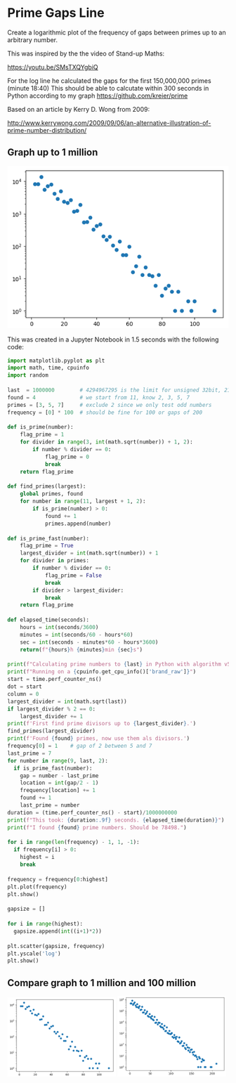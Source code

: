 # Prime Gaps Line

Create a logarithmic plot of the frequency of gaps between primes up to an arbitrary number.

This was inspired by the the video of Stand-up Maths:

https://youtu.be/SMsTXQYgbiQ

For the log line he calculated the gaps for the first 150,000,000 primes (minute 18:40) This should be able to calcutate within 300 seconds in Python according to my graph https://github.com/kreier/prime

Based on an article by Kerry D. Wong from 2009: 

http://www.kerrywong.com/2009/09/06/an-alternative-illustration-of-prime-number-distribution/

## Graph up to 1 million

![graph to 1 million](docs/graph_1million.png)

This was created in a Jupyter Notebook in 1.5 seconds with the following code:

``` py
import matplotlib.pyplot as plt
import math, time, cpuinfo
import random

last  = 1000000        # 4294967295 is the limit for unsigned 32bit, 2147483647
found = 4              # we start from 11, know 2, 3, 5, 7
primes = [3, 5, 7]     # exclude 2 since we only test odd numbers
frequency = [0] * 100  # should be fine for 100 or gaps of 200

def is_prime(number):
    flag_prime = 1
    for divider in range(3, int(math.sqrt(number)) + 1, 2):
        if number % divider == 0:
            flag_prime = 0
            break
    return flag_prime

def find_primes(largest):
    global primes, found
    for number in range(11, largest + 1, 2):
        if is_prime(number) > 0:
            found += 1
            primes.append(number)

def is_prime_fast(number):
    flag_prime = True
    largest_divider = int(math.sqrt(number)) + 1
    for divider in primes:
        if number % divider == 0:
            flag_prime = False
            break
        if divider > largest_divider:
            break
    return flag_prime

def elapsed_time(seconds):
    hours = int(seconds/3600)
    minutes = int(seconds/60 - hours*60)
    sec = int(seconds - minutes*60 - hours*3600)
    return(f"{hours}h {minutes}min {sec}s")

print(f"Calculating prime numbers to {last} in Python with algorithm v5.4.2024")
print(f"Running on a {cpuinfo.get_cpu_info()['brand_raw']}")
start = time.perf_counter_ns()
dot = start
column = 0    
largest_divider = int(math.sqrt(last))
if largest_divider % 2 == 0:
    largest_divider += 1
print(f'First find prime divisors up to {largest_divider}.')
find_primes(largest_divider)
print(f'Found {found} primes, now use them als divisors.')
frequency[0] = 1    # gap of 2 between 5 and 7
last_prime = 7
for number in range(9, last, 2):
  if is_prime_fast(number):
    gap = number - last_prime
    location = int(gap/2 - 1)
    frequency[location] += 1
    found += 1
    last_prime = number
duration = (time.perf_counter_ns() - start)/1000000000
print(f"This took: {duration:.9f} seconds. {elapsed_time(duration)}")
print(f"I found {found} prime numbers. Should be 78498.")

for i in range(len(frequency) - 1, 1, -1):
  if frequency[i] > 0:
    highest = i
    break

frequency = frequency[0:highest]
plt.plot(frequency)
plt.show()

gapsize = []

for i in range(highest):
  gapsize.append(int((i+1)*2))

plt.scatter(gapsize, frequency)
plt.yscale('log')
plt.show()
```

## Compare graph to 1 million and 100 million

<img src="docs/graph_1million.png" width="49%"> <img src="docs/graph_100million.png" width="49%">
